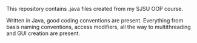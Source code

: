This repository contains .java files created from my SJSU OOP course. 

Written in Java, good coding conventions are present. Everything from basis naming conventions, access modifiers, all the way to multithreading and GUI creation are present. 

